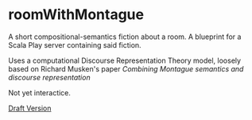 # roomWithMontague
A short compositional-semantics fiction about a room. A blueprint for a Scala Play server containing said fiction.

Uses a computational Discourse Representation Theory model, loosely based on Richard Musken's paper *Combining Montague semantics and discourse representation*

Not yet interactice.

[Draft Version](http://room.kavid.xyz)
